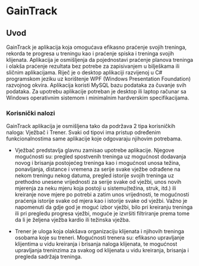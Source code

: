 # GainTrack

## Uvod

GainTrack je aplikacija koja omogućava efikasno praćenje svojih treninga, rekorda te progresa u treningu kao i praćenje spiska i treninga svojih klijenata. Aplikacija je osmišljenja da pojednostavi praćenje planova treninga i olakša praćenje rezultata bez potrebe za zapisivanjem u bilješkama ili sličnim aplikacijama. Riječ je o desktop aplikaciji razvijenoj u C# programskom jeziku uz korištenje WPF (Windows Presentation Foundation) razvojnog okvira. Aplikacija koristi MySQL bazu podataka za čuvanje svih podataka. Za upotrebu aplikacije potreban je desktop ili laptop računar sa Windows operativnim sistemom i minimalnim hardverskim specifikacijama.
 
### Korisnički nalozi

GainTrack aplikacija je osmišljena tako da podržava 2 tipa korisničkih naloga: Vježbač i Trener. Svaki od tipovi ima pristup određenim funkcionalnostima same aplikacije koje odgovaraju njihovim potrebama.

* Vježbač predstavlja glavnu zamisao upotrebe aplikacije. Njegove mogućnosti su: pregled spostvenih treninga uz mogućnost dodavanja novog i brisanja postojećeg treninga kao i mogućnost unosa težina, ponavljanja, distance i vremena za serije svake vježbe odrađene na nekom treningu nekog datuma, pregled istorije svojih treninga uz prethodno unesene vrijednosti za serije svake od vježbi, unos novih mjerenja za neku mjeru koja postoji u sistemu(težina, struk, itd.) ili kreiranje nove mjere po potrebi a zatim unos vrijednosti, te mogućnosti praćenja istorije svake od mjera kao i istorije svake od vježbi. Važno je napomenuti da gdje god je moguć izbor vježbi, bilo pri kreiranju treninga ili pri pregledu progresa vježbi, moguće je izvršiti filtriranje prema tome da li je željena vježba kardio ili težinska vježba.

* Trener je uloga koja olakšava organizaciju klijenata i njihovih treninga osobama koje su treneri. Mogućnosti trenera su: efikasno upravljanje klijentima u vidu kreiranja i brisanja naloga klijenata, te mogućnost upravljanja treninzima za svakog od klijenata u vidu kreiranja, brisanja i pregleda sadržaja treninga.
